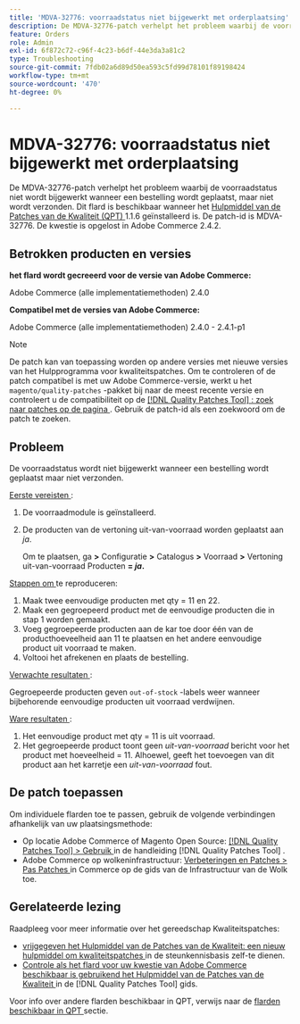 ```yaml
---
title: 'MDVA-32776: voorraadstatus niet bijgewerkt met orderplaatsing'
description: De MDVA-32776-patch verhelpt het probleem waarbij de voorraadstatus niet wordt bijgewerkt wanneer een bestelling wordt geplaatst, maar niet wordt verzonden. Deze patch is beschikbaar wanneer [Quality Patches Tool (QPT)] (https://experienceleague.adobe.com/nl/docs/commerce-operations/tools/quality-patches-tool/quality-patches-tool-to-self-serve-quality-patches) 1.1.6 is geïnstalleerd. De patch-id is MDVA-32776. De kwestie is opgelost in Adobe Commerce 2.4.2.
feature: Orders
role: Admin
exl-id: 6f872c72-c96f-4c23-b6df-44e3da3a81c2
type: Troubleshooting
source-git-commit: 7fdb02a6d89d50ea593c5fd99d78101f89198424
workflow-type: tm+mt
source-wordcount: '470'
ht-degree: 0%

---
```


# MDVA-32776: voorraadstatus niet bijgewerkt met orderplaatsing

De MDVA-32776-patch verhelpt het probleem waarbij de voorraadstatus niet wordt bijgewerkt wanneer een bestelling wordt geplaatst, maar niet wordt verzonden. Dit flard is beschikbaar wanneer het [ Hulpmiddel van de Patches van de Kwaliteit (QPT) ](https://experienceleague.adobe.com/nl/docs/commerce-operations/tools/quality-patches-tool/quality-patches-tool-to-self-serve-quality-patches) 1.1.6 geïnstalleerd is. De patch-id is MDVA-32776. De kwestie is opgelost in Adobe Commerce 2.4.2.

## Betrokken producten en versies

**het flard wordt gecreeerd voor de versie van Adobe Commerce:**

Adobe Commerce (alle implementatiemethoden) 2.4.0

**Compatibel met de versies van Adobe Commerce:**

Adobe Commerce (alle implementatiemethoden) 2.4.0 - 2.4.1-p1

>[!NOTE]
>
>De patch kan van toepassing worden op andere versies met nieuwe versies van het Hulpprogramma voor kwaliteitspatches. Om te controleren of de patch compatibel is met uw Adobe Commerce-versie, werkt u het `magento/quality-patches` -pakket bij naar de meest recente versie en controleert u de compatibiliteit op de [[!DNL Quality Patches Tool] : zoek naar patches op de pagina ](https://experienceleague.adobe.com/nl/docs/commerce-operations/tools/quality-patches-tool/quality-patches-tool-to-self-serve-quality-patches) . Gebruik de patch-id als een zoekwoord om de patch te zoeken.

## Probleem

De voorraadstatus wordt niet bijgewerkt wanneer een bestelling wordt geplaatst maar niet verzonden.

<u> Eerste vereisten </u>:

1. De voorraadmodule is geïnstalleerd.
1. De producten van de vertoning uit-van-voorraad worden geplaatst aan *ja*.

   Om te plaatsen, ga **>** Configuratie **>** Catalogus **>** Voorraad **>** Vertoning uit-van-voorraad Producten **= *ja*.**

<u> Stappen om </u> te reproduceren:

1. Maak twee eenvoudige producten met qty = 11 en 22.
1. Maak een gegroepeerd product met de eenvoudige producten die in stap 1 worden gemaakt.
1. Voeg gegroepeerde producten aan de kar toe door één van de producthoeveelheid aan 11 te plaatsen en het andere eenvoudige product uit voorraad te maken.
1. Voltooi het afrekenen en plaats de bestelling.

<u> Verwachte resultaten </u>:

Gegroepeerde producten geven `out-of-stock` -labels weer wanneer bijbehorende eenvoudige producten uit voorraad verdwijnen.

<u> Ware resultaten </u>:

1. Het eenvoudige product met qty = 11 is uit voorraad.
1. Het gegroepeerde product toont geen *uit-van-voorraad* bericht voor het product met hoeveelheid = 11. Alhoewel, geeft het toevoegen van dit product aan het karretje een *uit-van-voorraad* fout.

## De patch toepassen

Om individuele flarden toe te passen, gebruik de volgende verbindingen afhankelijk van uw plaatsingsmethode:

* Op locatie Adobe Commerce of Magento Open Source: [[!DNL Quality Patches Tool] > Gebruik ](/help/tools/quality-patches-tool/usage.md) in de handleiding [!DNL Quality Patches Tool] .
* Adobe Commerce op wolkeninfrastructuur: [ Verbeteringen en Patches > Pas Patches ](https://experienceleague.adobe.com/docs/commerce-cloud-service/user-guide/develop/upgrade/apply-patches.html?lang=nl-NL) in Commerce op de gids van de Infrastructuur van de Wolk toe.

## Gerelateerde lezing

Raadpleeg voor meer informatie over het gereedschap Kwaliteitspatches:

* [ vrijgegeven het Hulpmiddel van de Patches van de Kwaliteit: een nieuw hulpmiddel om kwaliteitspatches ](https://experienceleague.adobe.com/nl/docs/commerce-operations/tools/quality-patches-tool/quality-patches-tool-to-self-serve-quality-patches) in de steunkennisbasis zelf-te dienen.
* [ Controle als het flard voor uw kwestie van Adobe Commerce beschikbaar is gebruikend het Hulpmiddel van de Patches van de Kwaliteit ](/help/tools/quality-patches-tool/patches-available-in-qpt/check-patch-for-magento-issue-with-magento-quality-patches.md) in de [!DNL Quality Patches Tool] gids.

Voor info over andere flarden beschikbaar in QPT, verwijs naar de [ flarden beschikbaar in QPT ](https://experienceleague.adobe.com/tools/commerce-quality-patches/index.html?lang=nl-NL) sectie.
